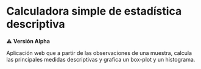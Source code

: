 # Calculadora simple de estadística descriptiva

:warning: **Versión Alpha**


Aplicación web que a partir de las observaciones de una muestra, calcula las principales medidas descriptivas y grafica un box-plot y un histograma.

